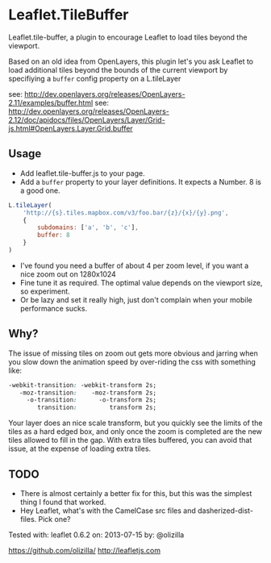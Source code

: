 Leaflet.TileBuffer
==================

Leaflet.tile-buffer, a plugin to encourage Leaflet to load tiles beyond the viewport.

Based on an old idea from OpenLayers, this plugin let's you ask Leaflet to load
additional tiles beyond the bounds of the current viewport by specifiying a 
`buffer` config property on a L.tileLayer

see: http://dev.openlayers.org/releases/OpenLayers-2.11/examples/buffer.html
see: http://dev.openlayers.org/releases/OpenLayers-2.12/doc/apidocs/files/OpenLayers/Layer/Grid-js.html#OpenLayers.Layer.Grid.buffer

## Usage

- Add leaflet.tile-buffer.js to your page.
- Add a `buffer` property to your layer definitions. It expects a Number. 8 is a good one.

```javascript
L.tileLayer(
	'http://{s}.tiles.mapbox.com/v3/foo.bar/{z}/{x}/{y}.png', 
	{ 
		subdomains: ['a', 'b', 'c'],
		buffer: 8
	}
)
```

- I've found you need a buffer of about 4 per zoom level, if you want a nice zoom out on 1280x1024
- Fine tune it as required. The optimal value depends on the viewport size, so experiment. 
- Or be lazy and set it really high, just don't complain when your mobile performance sucks.

## Why?

The issue of missing tiles on zoom out gets more obvious and jarring when you
slow down the animation speed by over-riding the css with something like:

```css
-webkit-transition: -webkit-transform 2s; 
   -moz-transition:    -moz-transform 2s; 
     -o-transition:      -o-transform 2s; 
        transition:         transform 2s;
```
Your layer does an nice scale transform, but you quickly see the limits of the tiles
as a hard edged box, and only once the zoom is completed are the new tiles allowed to fill in the gap. 
With extra tiles buffered, you can avoid that issue, at the expense of loading extra tiles.

## TODO

- There is almost certainly a better fix for this, but this was the simplest thing I found that worked.
- Hey Leaflet, what's with the CamelCase src files and dasherized-dist-files. Pick one?

Tested with: leaflet 0.6.2
on: 2013-07-15
by: @olizilla

https://github.com/olizilla/
http://leafletjs.com
